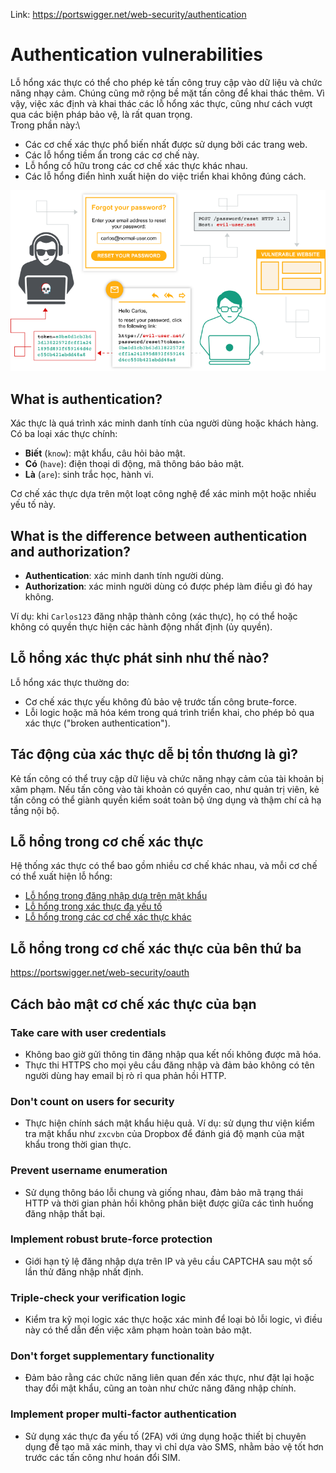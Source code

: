 Link: https://portswigger.net/web-security/authentication

# Authentication vulnerabilities
Lỗ hổng xác thực có thể cho phép kẻ tấn công truy cập vào dữ liệu và chức năng nhạy cảm. Chúng cũng mở rộng bề mặt tấn công để khai thác thêm. Vì vậy, việc xác định và khai thác các lỗ hổng xác thực, cũng như cách vượt qua các biện pháp bảo vệ, là rất quan trọng.\
Trong phần này:\
- Các cơ chế xác thực phổ biến nhất được sử dụng bởi các trang web.
- Các lỗ hổng tiềm ẩn trong các cơ chế này.
- Lỗ hổng cố hữu trong các cơ chế xác thực khác nhau.
- Các lỗ hổng điển hình xuất hiện do việc triển khai không đúng cách.

![alt text](image.png)

## What is authentication?
Xác thực là quá trình xác minh danh tính của người dùng hoặc khách hàng.\
Có ba loại xác thực chính:
- **Biết** (`know`): mật khẩu, câu hỏi bảo mật.
- **Có** (`have`): điện thoại di động, mã thông báo bảo mật.
- **Là** (`are`): sinh trắc học, hành vi.

Cơ chế xác thực dựa trên một loạt công nghệ để xác minh một hoặc nhiều yếu tố này.
## What is the difference between authentication and authorization?
- **Authentication**: xác minh danh tính người dùng.
- **Authorization**: xác minh người dùng có được phép làm điều gì đó hay không.

Ví dụ: khi `Carlos123` đăng nhập thành công (xác thực), họ có thể hoặc không có quyền thực hiện các hành động nhất định (ủy quyền).
## Lỗ hổng xác thực phát sinh như thế nào?

Lỗ hổng xác thực thường do:
- Cơ chế xác thực yếu không đủ bảo vệ trước tấn công brute-force.
- Lỗi logic hoặc mã hóa kém trong quá trình triển khai, cho phép bỏ qua xác thực ("broken authentication").

## Tác động của xác thực dễ bị tổn thương là gì?
Kẻ tấn công có thể truy cập dữ liệu và chức năng nhạy cảm của tài khoản bị xâm phạm. Nếu tấn công vào tài khoản có quyền cao, như quản trị viên, kẻ tấn công có thể giành quyền kiểm soát toàn bộ ứng dụng và thậm chí cả hạ tầng nội bộ.
## Lỗ hổng trong cơ chế xác thực
Hệ thống xác thực có thể bao gồm nhiều cơ chế khác nhau, và mỗi cơ chế có thể xuất hiện lỗ hổng:
- [Lỗ hổng trong đăng nhập dựa trên mật khẩu](<Vulnerabilities in password-based login.md>)
- [Lỗ hổng trong xác thực đa yếu tố](<Vulnerabilities in multi-factor authentication.md>)
- [Lỗ hổng trong các cơ chế xác thực khác](<Vulnerabilities in other authentication mechanisms.md>)


## Lỗ hổng trong cơ chế xác thực của bên thứ ba
https://portswigger.net/web-security/oauth 

## Cách bảo mật cơ chế xác thực của bạn

### Take care with user credentials

- Không bao giờ gửi thông tin đăng nhập qua kết nối không được mã hóa.
- Thực thi HTTPS cho mọi yêu cầu đăng nhập và đảm bảo không có tên người dùng hay email bị rò rỉ qua phản hồi HTTP.
### Don't count on users for security

- Thực hiện chính sách mật khẩu hiệu quả. Ví dụ: sử dụng thư viện kiểm tra mật khẩu như `zxcvbn` của Dropbox để đánh giá độ mạnh của mật khẩu trong thời gian thực.
### Prevent username enumeration

- Sử dụng thông báo lỗi chung và giống nhau, đảm bảo mã trạng thái HTTP và thời gian phản hồi không phân biệt được giữa các tình huống đăng nhập thất bại.
### Implement robust brute-force protection

- Giới hạn tỷ lệ đăng nhập dựa trên IP và yêu cầu CAPTCHA sau một số lần thử đăng nhập nhất định.
### Triple-check your verification logic

- Kiểm tra kỹ mọi logic xác thực hoặc xác minh để loại bỏ lỗi logic, vì điều này có thể dẫn đến việc xâm phạm hoàn toàn bảo mật.
### Don't forget supplementary functionality

- Đảm bảo rằng các chức năng liên quan đến xác thực, như đặt lại hoặc thay đổi mật khẩu, cũng an toàn như chức năng đăng nhập chính.
### Implement proper multi-factor authentication
- Sử dụng xác thực đa yếu tố (2FA) với ứng dụng hoặc thiết bị chuyên dụng để tạo mã xác minh, thay vì chỉ dựa vào SMS, nhằm bảo vệ tốt hơn trước các tấn công như hoán đổi SIM.




